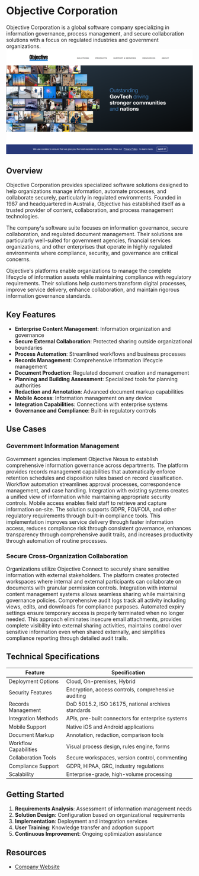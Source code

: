 
# Objective Corporation

Objective Corporation is a global software company specializing in information governance, process management, and secure collaboration solutions with a focus on regulated industries and government organizations.
![Objective Corporation](assets\objective-corporation.png)

## Overview

Objective Corporation provides specialized software solutions designed to help organizations manage information, automate processes, and collaborate securely, particularly in regulated environments. Founded in 1987 and headquartered in Australia, Objective has established itself as a trusted provider of content, collaboration, and process management technologies.

The company's software suite focuses on information governance, secure collaboration, and regulated document management. Their solutions are particularly well-suited for government agencies, financial services organizations, and other enterprises that operate in highly regulated environments where compliance, security, and governance are critical concerns.

Objective's platforms enable organizations to manage the complete lifecycle of information assets while maintaining compliance with regulatory requirements. Their solutions help customers transform digital processes, improve service delivery, enhance collaboration, and maintain rigorous information governance standards.

## Key Features

- **Enterprise Content Management**: Information organization and governance
- **Secure External Collaboration**: Protected sharing outside organizational boundaries
- **Process Automation**: Streamlined workflows and business processes
- **Records Management**: Comprehensive information lifecycle management
- **Document Production**: Regulated document creation and management
- **Planning and Building Assessment**: Specialized tools for planning authorities
- **Redaction and Annotation**: Advanced document markup capabilities
- **Mobile Access**: Information management on any device
- **Integration Capabilities**: Connections with enterprise systems
- **Governance and Compliance**: Built-in regulatory controls

## Use Cases

### Government Information Management

Government agencies implement Objective Nexus to establish comprehensive information governance across departments. The platform provides records management capabilities that automatically enforce retention schedules and disposition rules based on record classification. Workflow automation streamlines approval processes, correspondence management, and case handling. Integration with existing systems creates a unified view of information while maintaining appropriate security controls. Mobile access enables field staff to retrieve and capture information on-site. The solution supports GDPR, FOI/FOIA, and other regulatory requirements through built-in compliance tools. This implementation improves service delivery through faster information access, reduces compliance risk through consistent governance, enhances transparency through comprehensive audit trails, and increases productivity through automation of routine processes.

### Secure Cross-Organization Collaboration

Organizations utilize Objective Connect to securely share sensitive information with external stakeholders. The platform creates protected workspaces where internal and external participants can collaborate on documents with granular permission controls. Integration with internal content management systems allows seamless sharing while maintaining governance policies. Comprehensive audit logs track all activity including views, edits, and downloads for compliance purposes. Automated expiry settings ensure temporary access is properly terminated when no longer needed. This approach eliminates insecure email attachments, provides complete visibility into external sharing activities, maintains control over sensitive information even when shared externally, and simplifies compliance reporting through detailed audit trails.

## Technical Specifications

| Feature | Specification |
|---------|---------------|
| Deployment Options | Cloud, On-premises, Hybrid |
| Security Features | Encryption, access controls, comprehensive auditing |
| Records Management | DoD 5015.2, ISO 16175, national archives standards |
| Integration Methods | APIs, pre-built connectors for enterprise systems |
| Mobile Support | Native iOS and Android applications |
| Document Markup | Annotation, redaction, comparison tools |
| Workflow Capabilities | Visual process design, rules engine, forms |
| Collaboration Tools | Secure workspaces, version control, commenting |
| Compliance Support | GDPR, HIPAA, GRC, industry regulations |
| Scalability | Enterprise-grade, high-volume processing |

## Getting Started

1. **Requirements Analysis**: Assessment of information management needs
2. **Solution Design**: Configuration based on organizational requirements
3. **Implementation**: Deployment and integration services
4. **User Training**: Knowledge transfer and adoption support
5. **Continuous Improvement**: Ongoing optimization assistance

## Resources

- [Company Website](https://www.objective.com/)
